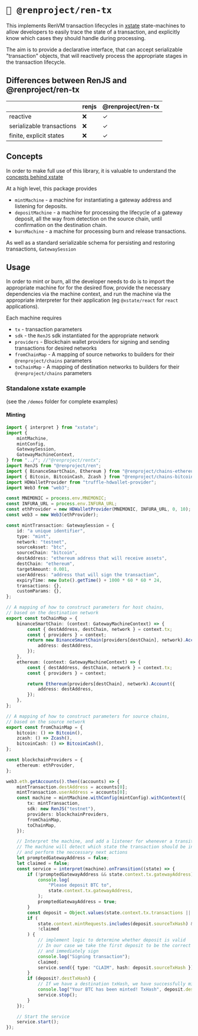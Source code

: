 # `🤖 @renproject/ren-tx`

This implements RenVM transaction lifecycles in [xstate](https://xstate.js.org) state-machines to allow developers to easily trace the state of a transaction, and explicitly know which cases they should handle during processing.

The aim is to provide a declarative interface, that can accept serializable "transaction" objects, that will reactively process the appropriate stages in the transaction lifecycle.

## Differences between RenJS and @renproject/ren-tx

|                           | renjs | @renproject/ren-tx |
| ------------------------- | ----- | ------------------ |
| reactive                  | ❌    | ✓                  |
| serializable transactions | ❌    | ✓                  |
| finite, explicit states   | ❌    | ✓                  |

## Concepts

In order to make full use of this library, it is valuable to understand the [concepts behind xstate](https://xstate.js.org/docs/about/concepts.html#finite-state-machines)

At a high level, this package provides

-   `mintMachine` - a machine for instantiating a gateway address and listening for deposits.
-   `depositMachine` - a machine for processing the lifecycle of a gateway deposit, all the way from detection on the source chain, until confirmation on the destination chain.
-   `burnMachine` - a machine for processing burn and release transactions.

As well as a standard serializable schema for persisting and restoring transactions, `GatewaySession`

## Usage

In order to mint or burn, all the developer needs to do is to import the appropriate machine for for the desired flow, provide the necessary dependencies via the machine context, and run the machine via the appropriate interpreter for their application (eg `@xstate/react` for `react` applications).

Each machine requires

-   `tx` - transaction parameters
-   `sdk` - the `RenJS` sdk instantiated for the appropriate network
-   `providers` - Blockchain wallet providers for signing and sending transactions for desired networks
-   `fromChainMap` - A mapping of source networks to builders for their `@renproject/chains` parameters
-   `toChainMap` - A mapping of destination networks to builders for their `@renproject/chains` parameters

### Standalone xstate example

(see the `/demos` folder for complete examples)

#### Minting

```typescript
import { interpret } from "xstate";
import {
    mintMachine,
    mintConfig,
    GatewaySession,
    GatewayMachineContext,
} from "../"; //"@renproject/rentx";
import RenJS from "@renproject/ren";
import { BinanceSmartChain, Ethereum } from "@renproject/chains-ethereum";
import { Bitcoin, BitcoinCash, Zcash } from "@renproject/chains-bitcoin";
import HDWalletProvider from "truffle-hdwallet-provider";
import Web3 from "web3";

const MNEMONIC = process.env.MNEMONIC;
const INFURA_URL = process.env.INFURA_URL;
const ethProvider = new HDWalletProvider(MNEMONIC, INFURA_URL, 0, 10);
const web3 = new Web3(ethProvider);

const mintTransaction: GatewaySession = {
    id: "a unique identifier",
    type: "mint",
    network: "testnet",
    sourceAsset: "btc",
    sourceChain: "bitcoin",
    destAddress: "ethereum address that will receive assets",
    destChain: "ethereum",
    targetAmount: 0.001,
    userAddress: "address that will sign the transaction",
    expiryTime: new Date().getTime() + 1000 * 60 * 60 * 24,
    transactions: {},
    customParams: {},
};

// A mapping of how to construct parameters for host chains,
// based on the destination network
export const toChainMap = {
    binanceSmartChain: (context: GatewayMachineContext) => {
        const { destAddress, destChain, network } = context.tx;
        const { providers } = context;
        return new BinanceSmartChain(providers[destChain], network).Account({
            address: destAddress,
        });
    },
    ethereum: (context: GatewayMachineContext) => {
        const { destAddress, destChain, network } = context.tx;
        const { providers } = context;

        return Ethereum(providers[destChain], network).Account({
            address: destAddress,
        });
    },
};

// A mapping of how to construct parameters for source chains,
// based on the source network
export const fromChainMap = {
    bitcoin: () => Bitcoin(),
    zcash: () => Zcash(),
    bitcoinCash: () => BitcoinCash(),
};

const blockchainProviders = {
    ethereum: ethProvider,
};

web3.eth.getAccounts().then((accounts) => {
    mintTransaction.destAddress = accounts[0];
    mintTransaction.userAddress = accounts[0];
    const machine = mintMachine.withConfig(mintConfig).withContext({
        tx: mintTransaction,
        sdk: new RenJS("testnet"),
        providers: blockchainProviders,
        fromChainMap,
        toChainMap,
    });

    // Interpret the machine, and add a listener for whenever a transition occurs.
    // The machine will detect which state the transaction should be in,
    // and perform the neccessary next actions
    let promptedGatewayAddress = false;
    let claimed = false;
    const service = interpret(machine).onTransition((state) => {
        if (!promptedGatewayAddress && state.context.tx.gatewayAddress) {
            console.log(
                "Please deposit BTC to",
                state.context.tx.gatewayAddress,
            );
            promptedGatewayAddress = true;
        }
        const deposit = Object.values(state.context.tx.transactions || {})[0];
        if (
            state.context.mintRequests.includes(deposit.sourceTxHash) &&
            !claimed
        ) {
            // implement logic to determine whether deposit is valid
            // In our case we take the first deposit to be the correct one
            // and immediately sign
            console.log("Signing transaction");
            claimed;
            service.send({ type: "CLAIM", hash: deposit.sourceTxHash });
        }
        if (deposit?.destTxHash) {
            // If we have a destination txHash, we have successfully minted BTC
            console.log("Your BTC has been minted! TxHash", deposit.destTxHash);
            service.stop();
        }
    });

    // Start the service
    service.start();
});
```

